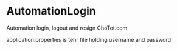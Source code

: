 # AutomationLogin

Automation login, logout and resign ChoTot.com

application.properties is tehr file holding username and password
